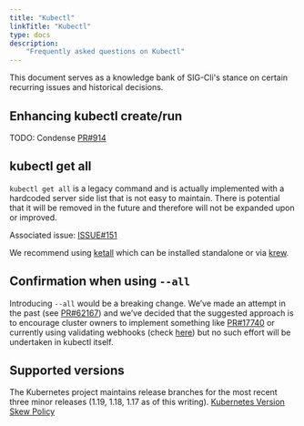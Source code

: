 ```yaml
---
title: "Kubectl"
linkTitle: "Kubectl"
type: docs
description:
    "Frequently asked questions on Kubectl"
---
```


This document serves as a knowledge bank of SIG-Cli's stance on certain
recurring issues and historical decisions. 


## Enhancing kubectl create/run

TODO: Condense [PR#914](https://github.com/kubernetes/kubectl/issues/914)

## kubectl get all

`kubectl get all` is a legacy command and is actually implemented with a
hardcoded server side list that is not easy to maintain. There is potential that
it will be removed in the future and therefore will not be expanded upon or
improved.

Associated issue: [ISSUE#151](https://github.com/kubernetes/kubectl/issues/151)

We recommend using [ketall](https://github.com/corneliusweig/ketall) which can
be installed standalone or via [krew](https://krew.sigs.k8s.io/).

## Confirmation when using `--all`

Introducing `--all` would be a breaking change. We’ve made an attempt in the
past (see [PR#62167](https://github.com/kubernetes/kubernetes/pull/62167)) and we’ve decided
that the suggested approach is to encourage cluster owners to implement
something like [PR#17740](https://github.com/kubernetes/kubernetes/pull/17740) or currently
using validating webhooks (check [here](
https://kubernetes.io/docs/reference/generated/kubernetes-api/v1.19/#validatingwebhookconfiguration-v1-admissionregistration-k8s-io))
but no such effort will be undertaken in kubectl itself.

## Supported versions

The Kubernetes project maintains release branches for the most recent three
minor releases (1.19, 1.18, 1.17 as of this writing). [Kubernetes Version Skew
Policy](https://kubernetes.io/docs/setup/release/version-skew-policy/#supported-versions)
